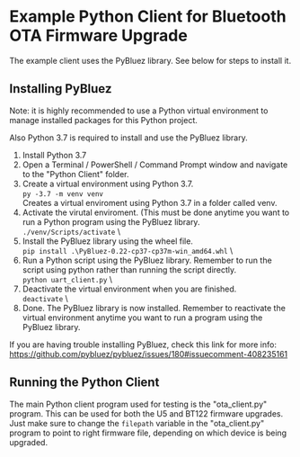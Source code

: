 # Example Python Client for Bluetooth OTA Firmware Upgrade

The example client uses the PyBluez library. See below for steps to install it.

## Installing PyBluez

Note: it is highly recommended to use a Python virtual environment to manage
installed packages for this Python project.

Also Python 3.7 is required to install and use the PyBluez library.

1. Install Python 3.7
2. Open a Terminal / PowerShell / Command Prompt window and navigate to the 
"Python Client" folder.
3. Create a virtual environment using Python 3.7. \
    ```py -3.7 -m venv venv``` \
    Creates a virtual enviroment using Python 3.7 in a folder called venv.
4. Activate the virutal enviroment. (This must be done anytime you want to run 
a Python program using the PyBluez library. \
	```./venv/Scripts/activate``` \
5. Install the PyBluez library using the wheel file. \
	```pip install .\PyBluez-0.22-cp37-cp37m-win_amd64.whl``` \
6. Run a Python script using the PyBluez library. Remember to run the script 
using python rather than running the script directly. \
	```python uart_client.py``` \
7. Deactivate the virtual environment when you are finished. \
	```deactivate```  \
8. Done. The PyBluez library is now installed. Remember to reactivate the 
virtual environment anytime you want to run a program using the PyBluez library.


If you are having trouble installing PyBluez, check this link for more info:
https://github.com/pybluez/pybluez/issues/180#issuecomment-408235161


## Running the Python Client
The main Python client program used for testing is the "ota_client.py" program. 
This can be used for both the U5 and BT122 firmware upgrades. Just make sure to 
change the ```filepath``` variable in the "ota_client.py" program to point to 
right firmware file, depending on which device is being upgraded.